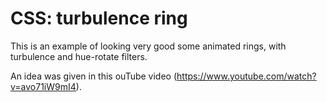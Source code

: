 # CSS: turbulence ring

This is an example of looking very good some animated rings, with turbulence and hue-rotate filters.

An idea was given in this ouTube video (https://www.youtube.com/watch?v=avo71iW9mI4).
